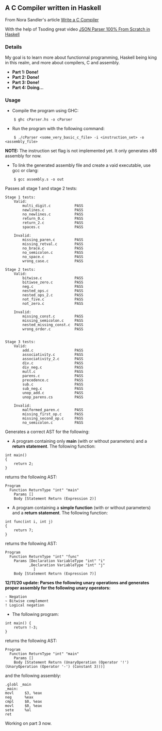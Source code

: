 ## A C Compiler written in Haskell

From Nora Sandler's article [Write a C Compiler](https://norasandler.com/2017/11/29/Write-a-Compiler.html)

With the help of Tsoding great video [JSON Parser 100% From Scratch in Haskell](https://www.youtube.com/watch?v=N9RUqGYuGfw&t=957s)

### Details
My goal is to learn more about functionnal programming, Haskell being king in this realm, and more about compilers, C and assembly.

- **Part 1: Done!**
- **Part 2: Done!**
- **Part 3: Done!**
- **Part 4: Doing...**

### Usage

- Compile the program using GHC:
```
    $ ghc cParser.hs -o cParser
```

- Run the program with the following command:
```
    $ ./cParser <some_very_basic_c_file> -i <instruction_set> -o <assembly_file>
```
**NOTE:** The instruction set flag is not implemented yet. It only generates x86 assembly for now.

- To link the generated assembly file and create a vaid executable, use gcc or clang:
```
    $ gcc assembly.s -o out
```

Passes all stage 1 and stage 2 tests:

```
Stage 1 tests:
    Valid:
        multi_digit.c           PASS
        newlines.c              PASS
        no_newlines.c           PASS
        return_0.c              PASS
        return_2.c              PASS
        spaces.c                PASS

    Invalid:
        missing_paren.c         PASS
        missing_retval.c        PASS
        no_brace.c              PASS
        no_semicolon.c          PASS
        no_space.c              PASS
        wrong_case.c            PASS

Stage 2 tests:
    Valid:
        bitwise.c               PASS
        bitiwse_zero.c          PASS
        neg.c                   PASS
        nested_ops.c            PASS
        nested_ops_2.c          PASS
        not_five.c              PASS
        not_zero.c              PASS

    Invalid:
        missing_const.c         PASS
        missing_semicolon.c     PASS
        nested_missing_const.c  PASS
        wrong_order.c           PASS


Stage 3 tests:
    Valid:
        add.c                   PASS
        associativity.c         PASS
        associativity_2.c       PASS
        div.c                   PASS
        div_neg.c               PASS
        mult.c                  PASS
        parens.c                PASS
        precedence.c            PASS
        sub.c                   PASS
        sub_neg.c               PASS
        unop_add.c              PASS
        unop_parens.cs          PASS

    Invalid:
        malformed_paren.c       PASS
        missing_first_op.c      PASS
        missing_second_op.c     PASS
        no_semicolon.c          PASS
```

Generates a correct AST for the following:
- A program containing only **main** (with or without parameters) and a **return statement**.
The following function:
```
int main()
{
    return 2;
}
```
returns the following AST:
```
Program
  Function ReturnType "int" "main"
    Params []
    Body [Statement Return (Expression 2)]
```

- A program containing a **simple function** (with or without parameters) and a **return statement**.
The following function:
```
int func(int i, int j)
{
    return 7;
}
```
returns the following AST:
```
Program
  Function ReturnType "int" "func"
    Params [Declaration VariableType "int" "i"
           ,Declaration VariableType "int" "j"
             ]
    Body [Statement Return (Expression 7)]
```


**12/11/20 update: Parses the following unary operations and generates proper assembly for the following unary operators:**
```
- Negation
~ Bitwise complement
! Logical negation
```

- The following program:

```
int main() {
    return !-3;
}
```

returns the following AST:
```
Program
  Function ReturnType "int" "main"
    Params []
    Body [Statement Return (UnaryOperation (Operator '!') (UnaryOperation (Operator '-') (Constant 3)))]
```

and the following assembly:

```
.globl _main
_main:
movl     $3, %eax
neg      %eax
cmpl     $0, %eax
movl     $0, %eax
sete     %al
ret
```

Working on part 3 now.

